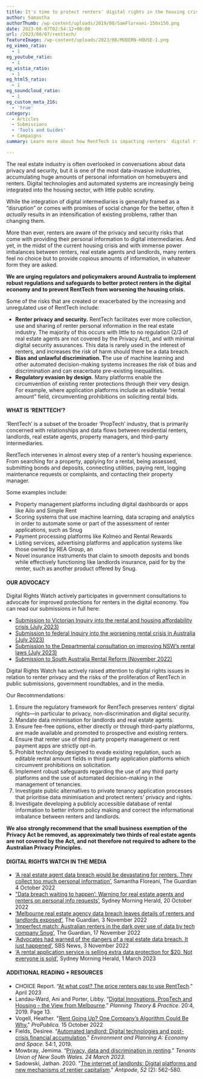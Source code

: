 ```yaml
---
title: It's time to protect renters' digital rights in the housing crisis
author: Samantha
authorThumb: /wp-content/uploads/2019/08/SamFloreani-150x150.png
date: 2023-08-07T02:54:12+00:00
url: /2023/08/07/renttech/
featureImage: /wp-content/uploads/2023/08/MODERN-HOUSE-1.png
eg_vimeo_ratio:
  - 1
eg_youtube_ratio:
  - 1
eg_wistia_ratio:
  - 1
eg_html5_ratio:
  - 1
eg_soundcloud_ratio:
  - 1
eg_custom_meta_216:
  - 'true'
category:
  - Articles
  - Submissions
  - 'Tools and Guides'
  - Campaigns
summary: Learn more about how RentTech is impacting renters' digital rights amongst the housing crisis.

---
```

The real estate industry is often overlooked in conversations about data privacy and security, but it is one of the most data-invasive industries, accumulating huge amounts of personal information on homebuyers and renters. Digital technologies and automated systems are increasingly being integrated into the housing sector, with little public scrutiny.

While the integration of digital intermediaries is generally framed as a &#8220;disruption&#8221; or comes with promises of social change for the better, often it _actually_ results in an intensification of existing problems, rather than changing them.

More than ever, renters are aware of the privacy and security risks that come with providing their personal information to digital intermediaries. And yet, in the midst of the current housing crisis and with immense power imbalances between renters, real estate agents and landlords, many renters feel no choice but to provide copious amounts of information, in whatever form they are asked.

**We are urging regulators and policymakers around Australia to implement robust regulations and safeguards to better protect renters in the digital economy and to prevent RentTech from worsening the housing crisis.**

Some of the risks that are created or exacerbated by the increasing and unregulated use of RentTech include:

  * **Renter privacy and security.** RentTech facilitates ever more collection, use and sharing of renter personal information in the real estate industry. The majority of this occurs with little to no regulation (2/3 of real estate agents are not covered by the Privacy Act), and with minimal digital security assurances. This data is rarely used in the interest of renters, and increases the risk of harm should there be a data breach.
  * **Bias and unlawful discrimination. T**he use of machine learning and other automated decision-making systems increases the risk of bias and discrimination and can exacerbate pre-existing inequalities.
  * **Regulatory evasion by design.** Many platforms enable the circumvention of existing renter protections through their very design. For example, where application platforms include an editable &#8220;rental amount&#8221; field, circumventing prohibitions on soliciting rental bids.



#### **WHAT IS &#8216;RENTTECH&#8217;?**

&#8216;RentTech&#8217; is a subset of the broader &#8216;PropTech&#8217; industry, that is primarily concerned with relationships and data flows between residential renters, landlords, real estate agents, property managers, and third-party intermediaries.

RentTech intervenes in almost every step of a renter&#8217;s housing experience. From searching for a property, applying for a rental, being assessed, submitting bonds and deposits, connecting utilities, paying rent, logging maintenance requests or complaints, and contacting their property manager.

Some examples include:

  * Property management platforms including digital dashboards or apps like Ailo and Simple Rent
  * Scoring systems that use machine learning, data scraping and analytics in order to automate some or part of the assessment of renter applications, such as Snug
  * Payment processing platforms like Kolmeo and Rental Rewards
  * Listing services, advertising platforms and application systems like those owned by REA Group, an
  * Novel insurance instruments that claim to smooth deposits and bonds while effectively functioning like landlords insurance, paid for by the renter, such as another product offered by Snug.



#### **OUR ADVOCACY**

Digital Rights Watch actively participates in government consultations to advocate for improved protections for renters in the digital economy. You can read our submissions in full here:

  * <a href="/wp-content/uploads/2023/08/Submission_-Inquiry-into-Renting-and-Housing-Affordability-in-Victoria-July-2023.pdf" target="_blank" rel="noreferrer noopener">Submission to Victorian Inquiry into the rental and housing affordability crisis (July 2023)</a>
  * <a href="/wp-content/uploads/2023/08/Submission-to-the-Senate-Inquiry-into-the-Worsening-Rental-Crisis-July-2023.pdf" target="_blank" rel="noreferrer noopener">Submission to federal Inquiry into the worsening rental crisis in Australia (July 2023)</a>
  * <a href="/wp-content/uploads/2023/08/Submission-to-the-NSW-Department-of-Customer-Services-Improving-NSW-rental-laws-consultation-August-2023.pdf" target="_blank" rel="noreferrer noopener">Submission to the Departmental consultation on improving NSW&#8217;s rental laws (July 2023)</a>
  * <a href="https://digitalrightswatch.org.au/2022/11/30/submission-residential-tenancy-reform-in-south-australia/" target="_blank" rel="noreferrer noopener">Submission to South Australia Rental Reform (November 2022)</a>

Digital Rights Watch has actively raised attention to digital rights issues in relation to renter privacy and the risks of the proliferation of RentTech in public submissions, government roundtables, and in the media.

Our Recommendations:

  1. Ensure the regulatory framework for RentTech preserves renters' digital rights—in particular to privacy, non-discrimination and digital security.
  2. Mandate data minimisation for landlords and real estate agents.
  3. Ensure fee-free options, either directly or through third-party platforms, are made available and promoted to prospective and existing renters.
  4. Ensure that renter use of third party property management or rent payment apps are strictly opt-in.
  5. Prohibit technology designed to evade existing regulation, such as editable rental amount fields in third party application platforms which circumvent prohibitions on solicitation.
  6. Implement robust safeguards regarding the use of any third party platforms and the use of automated decision-making in the management of tenancies.
  7. Investigate public alternatives to private tenancy application processes that prioritise data minimisation and protect renters' privacy and rights.
  8. Investigate developing a publicly accessible database of rental information to better inform policy making and correct the informational imbalance between renters and landlords.

**We also strongly recommend that the small business exemption of the Privacy Act be removed, as approximately two thirds of real estate agents are not covered by the Act, and not therefore not required to adhere to the Australian Privacy Principles.**



#### **DIGITAL RIGHTS WATCH IN THE MEDIA**

  * <a href="https://www.theguardian.com/commentisfree/2022/oct/04/telcos-arent-alone-in-collecting-too-much-of-our-personal-information" target="_blank" rel="noreferrer noopener">&#8216;A real estate agent data breach would be devastating for renters. They collect too much personal information&#8217;</a>, Samantha Floreani, The Guardian 4 October 2022
  * <a href="https://www.smh.com.au/property/news/data-breach-waiting-to-happen-warning-for-real-estate-agents-and-renters-on-personal-info-requests-20221019-p5br46.html" target="_blank" rel="noreferrer noopener">&#8221;Data breach waiting to happen&#8217;: Warning for real estate agents and renters on personal info requests&#8217;</a>, Sydney Morning Herald, 20 October 2022
  * <a href="https://www.theguardian.com/australia-news/2022/nov/03/melbourne-real-estate-agency-data-breach-leaves-details-of-renters-and-landlords-exposed" target="_blank" rel="noreferrer noopener">&#8216;Melbourne real estate agency data breach leaves details of renters and landlords exposed&#8217;</a>, The Guardian, 3 November 2022
  *  <a href="https://www.theguardian.com/australia-news/2022/nov/17/imperfect-match-australian-renters-in-the-dark-over-use-of-data-by-tech-company-snug" target="_blank" rel="noreferrer noopener">&#8216;Imperfect match: Australian renters in the dark over use of data by tech company Snug&#8217;</a>, The Guardian, 17 November 2022
  * <a href="https://www.sbs.com.au/news/article/advocates-had-warned-of-the-dangers-of-a-real-estate-data-breach-it-just-happened/6mlieq0g0" target="_blank" rel="noreferrer noopener">&#8216;Advocates had warned of the dangers of a real estate data breach. It just happened&#8217;</a>, SBS News, 3 November 2022
  * <a href="https://www.smh.com.au/property/news/a-rental-application-service-is-selling-extra-data-protection-for-20-not-everyone-is-sold-20230216-p5ckyy.html" target="_blank" rel="noreferrer noopener">&#8216;A rental application service is selling extra data protection for $20. Not everyone is sold&#8217;</a>, Sydney Morning Herald, 1 March 2023



#### **ADDITIONAL READING + RESOURCES**

  * CHOICE Report. &#8220;<a href="https://www.choice.com.au/consumers-and-data/data-collection-and-use/how-your-data-is-used/articles/choice-renttech-report-release" target="_blank" rel="noreferrer noopener">At what cost? The price renters pay to use RentTech</a>.&#8221; April 2023
  * Landau-Ward, Ani and Porter, Libby. &#8220;[Digital Innovations, PropTech and Housing – the View from Melbourne][1].&#8221; _Planning Theory & Practice_. 20:4, 2019. Page 13.
  * Vogell, Heather. "[Rent Going Up? One Company&#8217;s Algorithm Could Be Why.][2]" _ProPublica._ 15 October 2022
  * Fields, Desiree. "[Automated landlord: Digital technologies and post-crisis financial accumulation][3]." _Environment and Planning A: Economy and Space_. 54:1, 2019.
  * Mowbray, Jemima. &#8220;[Privacy, data and discrimination in renting][4].&#8221; _Tenants Union of New South Wales. 24 March 2023._
  * Sadowski, Jathan. 2020. "<a href="https://onlinelibrary.wiley.com/doi/abs/10.1111/anti.12595" target="_blank" rel="noreferrer noopener">The internet of landlords: Digital platforms and new mechanisms of rentier capitalism</a>." _Antipode_, _52_ (2): 562-580.

 [1]: https://www.tandfonline.com/doi/abs/10.1080/14649357.2019.1651997?role=tab&scroll=top&needAccess=true&journalCode=rptp20
 [2]: https://www.propublica.org/article/yieldstar-rent-increase-realpage-rent
 [3]: https://journals.sagepub.com/doi/10.1177/0308518X19846514
 [4]: https://www.tenants.org.au/blog/privacy-renting
